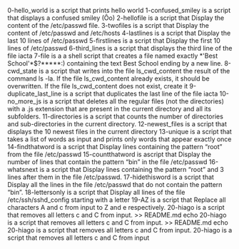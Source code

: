 0-hello_world is a script that prints hello world
1-confused_smiley is a script that displays a confused smiley (Ôo)
2-hellofile is a script that Display the content of the /etc/passwd file.
3-twofiles is a script that Display the content of /etc/passwd and /etc/hosts
4-lastlines is a script that Display the last 10 lines of /etc/passwd
5-firstlines is a script that Display the first 10 lines of /etc/passwd
6-third_lines is a script that displays the third line of the file iacta
7-file is a  a shell script that creates a file named exactly \*\'Best School\'\*$\?\*\*\*\*\*:) containing the text Best School ending by a new line.
8-cwd_state is  a script that writes into the file ls_cwd_content the result of the command ls -la. If the file ls_cwd_content already exists, it should be overwritten. If the file ls_cwd_content does not exist, create it
9-duplicate_last_line is a script that duplicates the last line of the file iacta
10-no_more_js is  a script that deletes all the regular files (not the directories) with a .js extension that are present in the current directory and all its subfolders.
11-directories is  a script that counts the number of directories and sub-directories in the current directory.
12-newest_files is  a script that displays the 10 newest files in the current directory
13-unique is a script that takes a list of words as input and prints only words that appear exactly once
14-findthatword is a script that Display lines containing the pattern “root” from the file /etc/passwd
15-countthatword is ascript that Display the number of lines that contain the pattern “bin” in the file /etc/passwd
16-whatsnext is a script that Display lines containing the pattern “root” and 3 lines after them in the file /etc/passwd.
17-hidethisword is a script that Display all the lines in the file /etc/passwd that do not contain the pattern “bin”.
18-lettersonly is a script that Display all lines of the file /etc/ssh/sshd_config starting with a letter
19-AZ is a script that Replace all characters A and c from input to Z and e respectively.
20-hiago is  a script that removes all letters c and C from input. >> README.md
echo 20-hiago is a script that removes all letters c and C from input. >> README.md
echo 20-hiago is a script that removes all letters c and C from input.
20-hiago is  a script that removes all letters c and C from input
